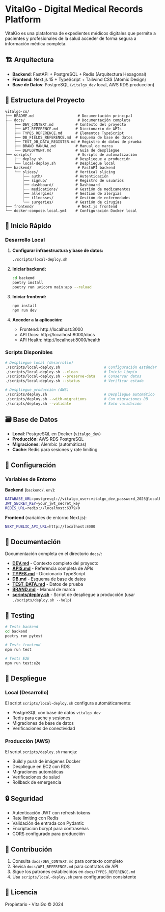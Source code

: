 # VitalGo - Digital Medical Records Platform

VitalGo es una plataforma de expedientes médicos digitales que permite a pacientes y profesionales de la salud acceder de forma segura a información médica completa.

## 🏗 Arquitectura

- **Backend**: FastAPI + PostgreSQL + Redis (Arquitectura Hexagonal)
- **Frontend**: Next.js 15 + TypeScript + Tailwind CSS (Atomic Design)
- **Base de Datos**: PostgreSQL (`vitalgo_dev` local, AWS RDS producción)

## 📁 Estructura del Proyecto

```
vitalgo-co/
├── README.md                    # Documentación principal
├── docs/                        # Documentación completa
│   ├── DEV_CONTEXT.md          # Contexto del proyecto
│   ├── API_REFERENCE.md        # Diccionario de APIs
│   ├── TYPES_REFERENCE.md      # Elementos TypeScript
│   ├── DB_FIELDS_REFERENCE.md  # Esquema de base de datos
│   ├── TEST_DB_DATA_REGISTER.md # Registro de datos de prueba
│   ├── BRAND_MANUAL.md         # Manual de marca
│   └── DEPLOYMENT.md           # Guía de despliegue
├── scripts/                     # Scripts de automatización
│   ├── deploy.sh               # Despliegue a producción
│   └── local-deploy.sh         # Despliegue local
├── backend/                     # FastAPI backend
│   └── slices/                 # Vertical slicing
│       ├── auth/               # Autenticación
│       ├── signup/             # Registro de usuarios
│       ├── dashboard/          # Dashboard
│       ├── medications/        # Gestión de medicamentos
│       ├── allergies/          # Gestión de alergias
│       ├── illnesses/          # Gestión de enfermedades
│       └── surgeries/          # Gestión de cirugías
├── frontend/                    # Next.js frontend
└── docker-compose.local.yml    # Configuración Docker local
```

## 🚀 Inicio Rápido

### Desarrollo Local

1. **Configurar infraestructura y base de datos:**
   ```bash
   ./scripts/local-deploy.sh
   ```

2. **Iniciar backend:**
   ```bash
   cd backend
   poetry install
   poetry run uvicorn main:app --reload
   ```

3. **Iniciar frontend:**
   ```bash
   npm install
   npm run dev
   ```

4. **Acceder a la aplicación:**
   - Frontend: http://localhost:3000
   - API Docs: http://localhost:8000/docs
   - API Health: http://localhost:8000/health

### Scripts Disponibles

```bash
# Despliegue local (desarrollo)
./scripts/local-deploy.sh                    # Configuración estándar
./scripts/local-deploy.sh --clean            # Inicio limpio
./scripts/local-deploy.sh --preserve-data    # Conservar datos
./scripts/local-deploy.sh --status           # Verificar estado

# Despliegue producción (AWS)
./scripts/deploy.sh                          # Despliegue automático
./scripts/deploy.sh --with-migrations        # Con migraciones DB
./scripts/deploy.sh --validate               # Solo validación
```

## 🗃 Base de Datos

- **Local**: PostgreSQL en Docker (`vitalgo_dev`)
- **Producción**: AWS RDS PostgreSQL
- **Migraciones**: Alembic (automáticas)
- **Cache**: Redis para sesiones y rate limiting

## 🔧 Configuración

### Variables de Entorno

**Backend** (`backend/.env`):
```bash
DATABASE_URL=postgresql://vitalgo_user:vitalgo_dev_password_2025@localhost:5432/vitalgo_dev
JWT_SECRET_KEY=your_jwt_secret_key
REDIS_URL=redis://localhost:6379/0
```

**Frontend** (variables de entorno Next.js):
```bash
NEXT_PUBLIC_API_URL=http://localhost:8000
```

## 📖 Documentación

Documentación completa en el directorio `docs/`:

- **[DEV.md](docs/DEV.md)** - Contexto completo del proyecto
- **[APIS.md](docs/APIS.md)** - Referencia completa de APIs
- **[TYPES.md](docs/TYPES.md)** - Diccionario TypeScript
- **[DB.md](docs/DB.md)** - Esquema de base de datos
- **[TEST_DATA.md](docs/TEST_DATA.md)** - Datos de prueba
- **[BRAND.md](docs/BRAND.md)** - Manual de marca
- **[scripts/deploy.sh](scripts/deploy.sh)** - Script de despliegue a producción (usar `./scripts/deploy.sh --help`)

## 🧪 Testing

```bash
# Tests backend
cd backend
poetry run pytest

# Tests frontend
npm run test

# Tests E2E
npm run test:e2e
```

## 🚢 Despliegue

### Local (Desarrollo)
El script `scripts/local-deploy.sh` configura automáticamente:
- PostgreSQL con base de datos `vitalgo_dev`
- Redis para cache y sesiones
- Migraciones de base de datos
- Verificaciones de conectividad

### Producción (AWS)
El script `scripts/deploy.sh` maneja:
- Build y push de imágenes Docker
- Despliegue en EC2 con RDS
- Migraciones automáticas
- Verificaciones de salud
- Rollback de emergencia

## 🔒 Seguridad

- Autenticación JWT con refresh tokens
- Rate limiting con Redis
- Validación de entrada con Pydantic
- Encriptación bcrypt para contraseñas
- CORS configurado para producción

## 🤝 Contribución

1. Consulta `docs/DEV_CONTEXT.md` para contexto completo
2. Revisa `docs/API_REFERENCE.md` para contratos de API
3. Sigue los patrones establecidos en `docs/TYPES_REFERENCE.md`
4. Usa `scripts/local-deploy.sh` para configuración consistente

## 📝 Licencia

Propietario - VitalGo © 2024